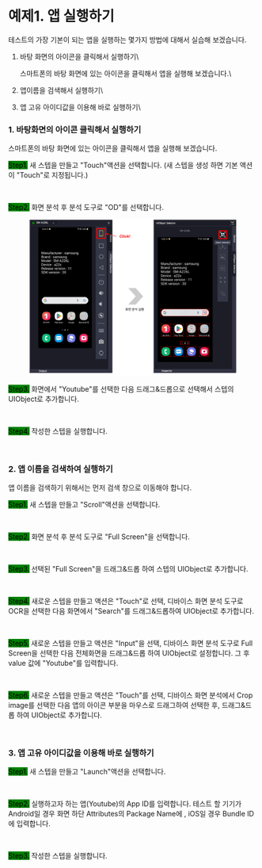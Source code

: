 # 예제1. 앱 실행하기

테스트의 가장 기본이 되는 앱을 실행하는 몇가지 방법에 대해서 실습해 보겠습니다.

1.  바탕 화면의 아이콘을 클릭해서 실행하기\


    스마트폰의 바탕 화면에 있는 아이콘을 클릭해서 앱을 실행해 보겠습니다.\

2. 앱이름을 검색해서 실행하기\

3. 앱 고유 아이디값을 이용해 바로 실행하기\


### 1. 바탕화면의 아이콘 클릭해서 실행하기&#x20;

스마트폰의 바탕 화면에 있는 아이콘을 클릭해서 앱을 실행해 보겠습니다.

<mark style="background-color:green;">Step1.</mark> 새 스텝을 만들고 "Touch"액션을 선택합니다. (새 스텝을 생성 하면 기본 액션이 "Touch"로 지정됩니다.)

<figure><img src="../.gitbook/assets/스크린샷 2022-09-22 오후 12.57.08.png" alt=""><figcaption></figcaption></figure>

<mark style="background-color:green;">Step2.</mark> 화면 분석 후 분석 도구로 "OD"를 선택합니다.

<figure><img src="../.gitbook/assets/image (44).png" alt=""><figcaption></figcaption></figure>

<mark style="background-color:green;">Step3.</mark> 화면에서 "Youtube"를 선택한 다음 드래그&드롭으로 선택해서 스텝의 UIObject로 추가합니다.

<figure><img src="../.gitbook/assets/스크린샷 2022-09-23 오후 3.29.04.png" alt=""><figcaption></figcaption></figure>

<mark style="background-color:green;">Step4.</mark> 작성한 스텝을 실행합니다.

<figure><img src="../.gitbook/assets/스크린샷 2022-09-22 오후 3.00.11.png" alt=""><figcaption></figcaption></figure>



### 2. 앱 이름을 검색하여 실행하기&#x20;

앱 이름을 검색하기 위해서는 먼저 검색 창으로 이동해야 합니다.&#x20;

<mark style="background-color:green;">Step1.</mark> 새 스텝을 만들고 "Scroll"액션을 선택합니다.

<figure><img src="../.gitbook/assets/스크린샷 2022-09-22 오후 3.12.07.png" alt=""><figcaption></figcaption></figure>

<mark style="background-color:green;">Step2.</mark> 화면 분석 후 분석 도구로 "Full Screen"을 선택합니다.

<figure><img src="../.gitbook/assets/스크린샷 2022-09-22 오후 3.13.54.png" alt=""><figcaption></figcaption></figure>

<mark style="background-color:green;">Step3.</mark> 선택된 "Full Screen"을 드래그&드롭 하여 스텝의 UIObject로 추가합니다.

<figure><img src="../.gitbook/assets/스크린샷 2022-09-23 오후 3.34.37.png" alt=""><figcaption></figcaption></figure>

<mark style="background-color:green;">Step4.</mark> 새로운 스텝을 만들고 액션은 "Touch"로 선택, 디바이스 화면 분석 도구로 OCR을 선택한 다음 화면에서 "Search"를 드래그&드롭하여 UIObject로 추가합니다.&#x20;

<figure><img src="../.gitbook/assets/스크린샷 2022-09-23 오후 3.38.16.png" alt=""><figcaption></figcaption></figure>

<mark style="background-color:green;">Step5.</mark> 새로운 스텝을 만들고 액션은 "Input"을  선택, 디바이스 화면 분석 도구로 Full Screen을 선택한 다음 전체화면을 드래그&드롭 하여 UIObject로  설정합니다. 그 후 value 값에 "Youtube"를 입력합니다.&#x20;

<figure><img src="../.gitbook/assets/스크린샷 2022-09-23 오후 3.44.46.png" alt=""><figcaption></figcaption></figure>

<mark style="background-color:green;">Step6.</mark> 새로운 스텝을 만들고 액션은 "Touch"를  선택, 디바이스 화면 분석에서 Crop image를 선택한 다음 앱의 아이콘 부분을 마우스로 드래그하여 선택한 후, 드래그&드롭 하여 UIObject로 추가합니다.

<figure><img src="../.gitbook/assets/스크린샷 2022-09-23 오후 3.52.27.png" alt=""><figcaption></figcaption></figure>



### 3. 앱 고유 아이디값을 이용해 바로 실행하기

<mark style="background-color:green;">Step1.</mark> 새 스텝을 만들고 "Launch"액션을 선택합니다.

<figure><img src="../.gitbook/assets/스크린샷 2022-09-22 오후 5.39.13.png" alt=""><figcaption></figcaption></figure>

<mark style="background-color:green;">Step2.</mark> 실행하고자 하는 앱(Youtube)의 App ID를 입력합니다. 테스트 할 기기가 Android일 경우 화면 하단 Attributes의 Package Name에 , iOS일 경우 Bundle ID에 입력합니다.

<figure><img src="../.gitbook/assets/스크린샷 2022-09-22 오후 5.42.08.png" alt=""><figcaption></figcaption></figure>

<mark style="background-color:green;">Step3.</mark> 작성한 스텝을 실행합니다.

<figure><img src="../.gitbook/assets/스크린샷 2022-09-22 오후 5.42.42.png" alt=""><figcaption></figcaption></figure>
